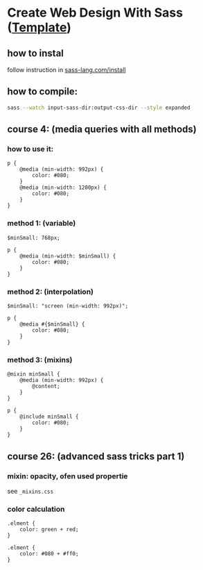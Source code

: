 # Create Web Design With Sass ([Template](https://www.os-templates.com/website-templates/template-demos/free-psd-templates/composition/))

## how to instal
follow instruction in [sass-lang.com/install](https://sass-lang.com/install)

## how to compile:
```sh
sass --watch input-sass-dir:output-css-dir --style expanded
```

## course 4: (media queries with all methods)
### how to use it:
```
p {
	@media (min-width: 992px) {
		color: #080;
	}
	@media (min-width: 1200px) {
		color: #080;
	}
}
```

### method 1: (variable)
```
$minSmall: 768px;
```

```
p {
	@media (min-width: $minSmall) {
		color: #080;
	}
}
```

### method 2: (interpolation)
```
$minSmall: "screen (min-width: 992px)";
```
```
p {
	@media #{$minSmall} {
		color: #080;
	}
}
```

### method 3: (mixins)
```
@mixin minSmall {
	@media (min-width: 992px) {
		@content;
	}
}
```
```
p {
	@include minSmall {
		color: #080;
	}
}
```

## course 26: (advanced sass tricks part 1)
### mixin: opacity, ofen used propertie
see ``_mixins.css``

### color calculation
```
.elment {
	color: green + red;
}
```
```
.elment {
	color: #080 + #ff0;
}
```
